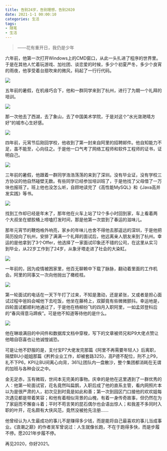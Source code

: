 ```yaml
---
title: 告别24岁，告别理想，告别2020
date: 2021-1-1 00:00:10
categories: 生活
tags: 
- 随笔
- 生活
---
```


> ——花有重开日，我仍是少年

六年前，他第一次打开Windows上的CMD窗口，从此一头扎进了程序的世界里。于是在其他人忙着玩游戏、加社团、谈恋爱的时候，多少个初夏严冬，多少个良宵的雨夜，他享受着台扇吹来的微风，码起了一行行代码。

![](https://p.pstatp.com/origin/pgc-image/4286bbb2011a4467ab919f112da1a4d4)

五年前的暑假，在机缘巧合下，他和一群同学来到了杭州，进行了为期一个礼拜的培训。

![](https://p.pstatp.com/origin/pgc-image/d04f65eabe724db181686a472ea8edb2)

那一次他去了西湖，去了象山，去了中国美术学院，于是对这个”水光潋滟晴方好“的城市心生好感。

![](https://p.pstatp.com/origin/pgc-image/be7634192afb40cd931d677221dc30da)

四年前，元宵节后刚回学校，他收到了第一封来自阿里的招聘邮件。他自知能力不足，虽不能至，心向往之。于是他一口气考了网络工程师和软件工程师的证书，证明自己。

![](https://p.pstatp.com/origin/pgc-image/c8bd2d228d7d4d8d87e5cc53506f6a28)

三年前的暑假，他跟着一群同学浩浩荡荡的来到了深圳。没有毕业证，没有学校三方协议的他自然碰壁无数。有些同学已经参加培训班了，于是他找了父母借了一万块也报班了。班上他也没怎么听，自顾地读完了《高性能MySQL》和《Java高并发实践》等书。

![](https://p.pstatp.com/origin/pgc-image/d78998daaec341e984d560d49984f2e2)

找到工作却已经是年末了，那年他在火车上站了12个多小时回到家，车上看着两个大叔坐在塑胶桶上唠嗑打发时间，那是他第一次尝到了春运的滋味儿。

那年元宵节的鞭炮格外响亮，家乡的年味儿也舍不得他去那遥远的深圳，于是他把简历投向了杭州，安排了满满一个礼拜的面试后，他远离亲人朋友来到了杭州。幸运的是他拿到了3个Offer，他选择了一家面试印象还不错的公司，在这里从实习到毕业，从22岁工作到了24岁，从象牙塔走进了社会的大染缸。

![](https://p.pstatp.com/origin/pgc-image/60915776f565401b94c558f59647946a)

一年前的，因为疫情被困家里，他百无聊赖中下载了脉脉，翻动着里面的工作机会。阿里的同事又一次向他抛出了橄榄枝。

![](https://p.pstatp.com/origin/pgc-image/7114d04c503248218d4e61b45e7b9c42)

第一轮面试的电话在一天下午打了过来，不知是激动，还是紧张，又或者是担心面试过程中爸妈会喊他下去吃饭，他坐在藤椅上，双脚竟有些微微颤抖。幸运地是，四轮面试都顺利地通过了，于是他在杨柳纷飞的四月入职阿里，一如孟郊登科后的“春风得意马蹄疾”。可是他不知道等待他的是什么。

![](https://p.pstatp.com/origin/pgc-image/efb355cb23594271969c41bd7c686499)

他在琳琅满目的中间件和数据库文档中穿梭，写下的文章被师兄和P9大佬点赞让他暗自窃喜也让他诚惶诚恐。

可是让他不舒服的是，支付宝P7大佬发完那篇《阿里不再需要年轻人》后离职，隔壁BU小姐姐那篇《矜矜业业工作，却被套路325》，高P德不配位，刑不上P9，礼不下P6，KPI让BU间离心向背，361让团队内一盘散沙，整个集团都消耗在无谓的加班与各种会议之中。

金无足赤，玉有微瑕，世间本无完美的事物。庆幸的是他在这里遇到了一群优秀的人：他第一轮面试官，花名竟然叫扁鹊，入职后成了他的直系主管，看内网照片本以为是很严肃的人，初次见到时竟是如此和善；第一次到园区门口接他的欢欢姐每次遇见都是带着笑容；和他有着相似背景的山槐，有着一身传奇故事，但仍然在为了家庭而不懈奋斗着；平时不苟言笑的昆石偶尔也会语出惊人；和我差不多同时入职的叶开，花名颇有大侠风范，竟然没被抢先注册......

他曾经认为人生最成功的事儿不是赚得多少钱，而是能将自己最喜欢的事儿当成事业。《浪潮之巅》的作者吴军曾说过：人生就像长跑，不在于跑得多快，而是步履不停。愿2021年步履不停。

再见2020，你好2021。
